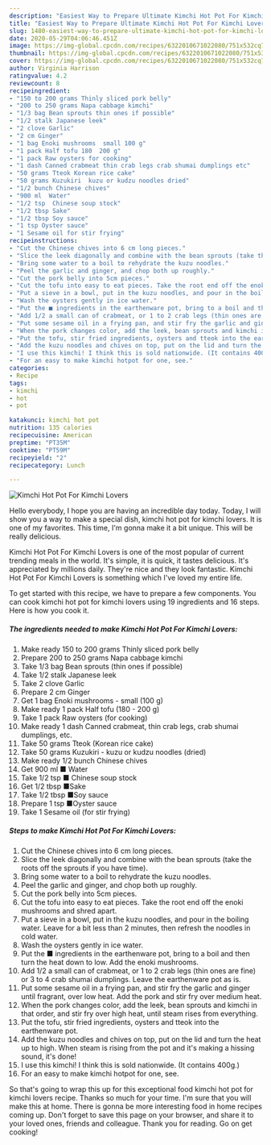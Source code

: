 ```yaml
---
description: "Easiest Way to Prepare Ultimate Kimchi Hot Pot For Kimchi Lovers"
title: "Easiest Way to Prepare Ultimate Kimchi Hot Pot For Kimchi Lovers"
slug: 1480-easiest-way-to-prepare-ultimate-kimchi-hot-pot-for-kimchi-lovers
date: 2020-05-29T04:06:46.451Z
image: https://img-global.cpcdn.com/recipes/6322010671022080/751x532cq70/kimchi-hot-pot-for-kimchi-lovers-recipe-main-photo.jpg
thumbnail: https://img-global.cpcdn.com/recipes/6322010671022080/751x532cq70/kimchi-hot-pot-for-kimchi-lovers-recipe-main-photo.jpg
cover: https://img-global.cpcdn.com/recipes/6322010671022080/751x532cq70/kimchi-hot-pot-for-kimchi-lovers-recipe-main-photo.jpg
author: Virginia Harrison
ratingvalue: 4.2
reviewcount: 8
recipeingredient:
- "150 to 200 grams Thinly sliced pork belly"
- "200 to 250 grams Napa cabbage kimchi"
- "1/3 bag Bean sprouts thin ones if possible"
- "1/2 stalk Japanese leek"
- "2 clove Garlic"
- "2 cm Ginger"
- "1 bag Enoki mushrooms  small 100 g"
- "1 pack Half tofu 180  200 g"
- "1 pack Raw oysters for cooking"
- "1 dash Canned crabmeat thin crab legs crab shumai dumplings etc"
- "50 grams Tteok Korean rice cake"
- "50 grams Kuzukiri  kuzu or kudzu noodles dried"
- "1/2 bunch Chinese chives"
- "900 ml  Water"
- "1/2 tsp  Chinese soup stock"
- "1/2 tbsp Sake"
- "1/2 tbsp Soy sauce"
- "1 tsp Oyster sauce"
- "1 Sesame oil for stir frying"
recipeinstructions:
- "Cut the Chinese chives into 6 cm long pieces."
- "Slice the leek diagonally and combine with the bean sprouts (take the roots off the sprouts if you have time)."
- "Bring some water to a boil to rehydrate the kuzu noodles."
- "Peel the garlic and ginger, and chop both up roughly."
- "Cut the pork belly into 5cm pieces."
- "Cut the tofu into easy to eat pieces. Take the root end off the enoki mushrooms and shred apart."
- "Put a sieve in a bowl, put in the kuzu noodles, and pour in the boiling water. Leave for a bit less than 2 minutes, then refresh the noodles in cold water."
- "Wash the oysters gently in ice water."
- "Put the ■ ingredients in the earthenware pot, bring to a boil and then turn the heat down to low. Add the enoki mushrooms."
- "Add 1/2 a small can of crabmeat, or 1 to 2 crab legs (thin ones are fine) or 3 to 4 crab shumai dumplings. Leave the earthenware pot as is."
- "Put some sesame oil in a frying pan, and stir fry the garlic and ginger until fragrant, over low heat. Add the pork and stir fry over medium heat."
- "When the pork changes color, add the leek, bean sprouts and kimchi in that order, and stir fry over high heat, until steam rises from everything."
- "Put the tofu, stir fried ingredients, oysters and tteok into the earthenware pot."
- "Add the kuzu noodles and chives on top, put on the lid and turn the heat up to high. When steam is rising from the pot and it&#39;s making a hissing sound, it&#39;s done!"
- "I use this kimchi! I think this is sold nationwide. (It contains 400g.)"
- "For an easy to make kimchi hotpot for one, see."
categories:
- Recipe
tags:
- kimchi
- hot
- pot

katakunci: kimchi hot pot 
nutrition: 135 calories
recipecuisine: American
preptime: "PT35M"
cooktime: "PT59M"
recipeyield: "2"
recipecategory: Lunch

---
```



![Kimchi Hot Pot For Kimchi Lovers](https://img-global.cpcdn.com/recipes/6322010671022080/751x532cq70/kimchi-hot-pot-for-kimchi-lovers-recipe-main-photo.jpg)

Hello everybody, I hope you are having an incredible day today. Today, I will show you a way to make a special dish, kimchi hot pot for kimchi lovers. It is one of my favorites. This time, I'm gonna make it a bit unique. This will be really delicious.

Kimchi Hot Pot For Kimchi Lovers is one of the most popular of current trending meals in the world. It's simple, it is quick, it tastes delicious. It's appreciated by millions daily. They're nice and they look fantastic. Kimchi Hot Pot For Kimchi Lovers is something which I've loved my entire life.




To get started with this recipe, we have to prepare a few components. You can cook kimchi hot pot for kimchi lovers using 19 ingredients and 16 steps. Here is how you cook it.

<!--inarticleads1-->

##### The ingredients needed to make Kimchi Hot Pot For Kimchi Lovers:

1. Make ready 150 to 200 grams Thinly sliced pork belly
1. Prepare 200 to 250 grams Napa cabbage kimchi
1. Take 1/3 bag Bean sprouts (thin ones if possible)
1. Take 1/2 stalk Japanese leek
1. Take 2 clove Garlic
1. Prepare 2 cm Ginger
1. Get 1 bag Enoki mushrooms - small (100 g)
1. Make ready 1 pack Half tofu (180 - 200 g)
1. Take 1 pack Raw oysters (for cooking)
1. Make ready 1 dash Canned crabmeat, thin crab legs, crab shumai dumplings, etc.
1. Take 50 grams Tteok (Korean rice cake)
1. Take 50 grams Kuzukiri - kuzu or kudzu noodles (dried)
1. Make ready 1/2 bunch Chinese chives
1. Get 900 ml ■ Water
1. Take 1/2 tsp ■ Chinese soup stock
1. Get 1/2 tbsp ■Sake
1. Take 1/2 tbsp ■Soy sauce
1. Prepare 1 tsp ■Oyster sauce
1. Take 1 Sesame oil (for stir frying)




<!--inarticleads2-->

##### Steps to make Kimchi Hot Pot For Kimchi Lovers:

1. Cut the Chinese chives into 6 cm long pieces.
1. Slice the leek diagonally and combine with the bean sprouts (take the roots off the sprouts if you have time).
1. Bring some water to a boil to rehydrate the kuzu noodles.
1. Peel the garlic and ginger, and chop both up roughly.
1. Cut the pork belly into 5cm pieces.
1. Cut the tofu into easy to eat pieces. Take the root end off the enoki mushrooms and shred apart.
1. Put a sieve in a bowl, put in the kuzu noodles, and pour in the boiling water. Leave for a bit less than 2 minutes, then refresh the noodles in cold water.
1. Wash the oysters gently in ice water.
1. Put the ■ ingredients in the earthenware pot, bring to a boil and then turn the heat down to low. Add the enoki mushrooms.
1. Add 1/2 a small can of crabmeat, or 1 to 2 crab legs (thin ones are fine) or 3 to 4 crab shumai dumplings. Leave the earthenware pot as is.
1. Put some sesame oil in a frying pan, and stir fry the garlic and ginger until fragrant, over low heat. Add the pork and stir fry over medium heat.
1. When the pork changes color, add the leek, bean sprouts and kimchi in that order, and stir fry over high heat, until steam rises from everything.
1. Put the tofu, stir fried ingredients, oysters and tteok into the earthenware pot.
1. Add the kuzu noodles and chives on top, put on the lid and turn the heat up to high. When steam is rising from the pot and it&#39;s making a hissing sound, it&#39;s done!
1. I use this kimchi! I think this is sold nationwide. (It contains 400g.)
1. For an easy to make kimchi hotpot for one, see.




So that's going to wrap this up for this exceptional food kimchi hot pot for kimchi lovers recipe. Thanks so much for your time. I'm sure that you will make this at home. There is gonna be more interesting food in home recipes coming up. Don't forget to save this page on your browser, and share it to your loved ones, friends and colleague. Thank you for reading. Go on get cooking!

